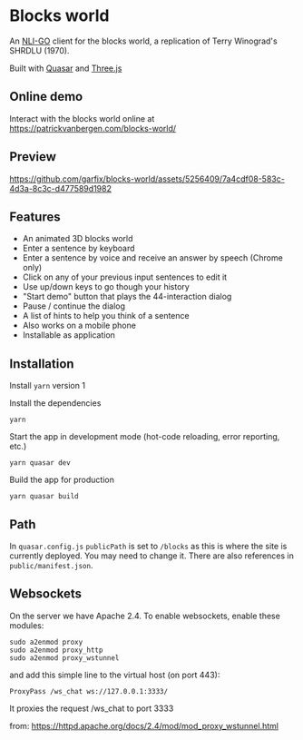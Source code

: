 # Blocks world

An [NLI-GO](https://github.com/garfix/nli-go) client for the blocks world, a replication of Terry Winograd's SHRDLU (1970).

Built with [Quasar](https://quasar.dev/) and [Three.js](https://threejs.org/)

## Online demo

Interact with the blocks world online at https://patrickvanbergen.com/blocks-world/

## Preview

https://github.com/garfix/blocks-world/assets/5256409/7a4cdf08-583c-4d3a-8c3c-d477589d1982

## Features

* An animated 3D blocks world
* Enter a sentence by keyboard
* Enter a sentence by voice and receive an answer by speech (Chrome only)
* Click on any of your previous input sentences to edit it
* Use up/down keys to go though your history
* "Start demo" button that plays the 44-interaction dialog
* Pause / continue the dialog
* A list of hints to help you think of a sentence
* Also works on a mobile phone
* Installable as application

## Installation

Install `yarn` version 1

Install the dependencies

    yarn

Start the app in development mode (hot-code reloading, error reporting, etc.)

    yarn quasar dev

Build the app for production

    yarn quasar build

## Path

In `quasar.config.js` `publicPath` is set to `/blocks` as this is where the site is currently deployed. You may need to change it. There are also references in `public/manifest.json`.

## Websockets

On the server we have Apache 2.4. To enable websockets, enable these modules:

    sudo a2enmod proxy
    sudo a2enmod proxy_http
    sudo a2enmod proxy_wstunnel

and add this simple line to the virtual host (on port 443):

    ProxyPass /ws_chat ws://127.0.0.1:3333/

It proxies the request /ws_chat to port 3333

from: https://httpd.apache.org/docs/2.4/mod/mod_proxy_wstunnel.html

